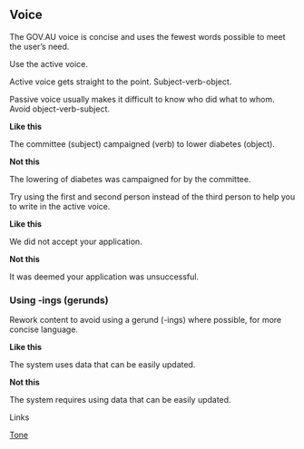 ---
---
## Voice

The GOV.AU voice is concise and uses the fewest words possible to meet the user’s need.

Use the active voice.

Active voice gets straight to the point. Subject-verb-object. 

Passive voice usually makes it difficult to know who did what to whom. Avoid object-verb-subject.  

**Like this**

The committee (subject) campaigned (verb) to lower diabetes (object).

**Not this**

The lowering of diabetes was campaigned for by the committee.

Try using the first and second person instead of the third person to help you to write in the active voice. 

**Like this**

We did not accept your application.

**Not this**

It was deemed your application was unsuccessful.

### Using -ings (gerunds)
 
Rework content to avoid using a gerund (-ings) where possible, for more concise language.

**Like this**

The system uses data that can be easily updated.

**Not this**

The system requires using data that can be easily updated.

Links

[Tone](edit/master/_entries/2016-05-04-tone.md "Tone")
